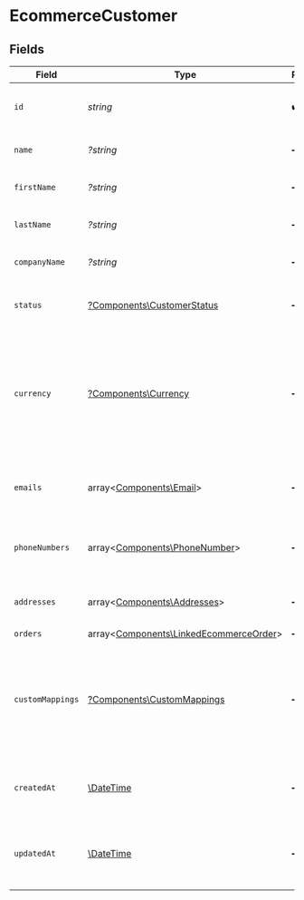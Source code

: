 # EcommerceCustomer


## Fields

| Field                                                                                                                              | Type                                                                                                                               | Required                                                                                                                           | Description                                                                                                                        | Example                                                                                                                            |
| ---------------------------------------------------------------------------------------------------------------------------------- | ---------------------------------------------------------------------------------------------------------------------------------- | ---------------------------------------------------------------------------------------------------------------------------------- | ---------------------------------------------------------------------------------------------------------------------------------- | ---------------------------------------------------------------------------------------------------------------------------------- |
| `id`                                                                                                                               | *string*                                                                                                                           | :heavy_check_mark:                                                                                                                 | A unique identifier for an object.                                                                                                 | 12345                                                                                                                              |
| `name`                                                                                                                             | *?string*                                                                                                                          | :heavy_minus_sign:                                                                                                                 | Full name of the customer                                                                                                          | John Doe                                                                                                                           |
| `firstName`                                                                                                                        | *?string*                                                                                                                          | :heavy_minus_sign:                                                                                                                 | First name of the customer                                                                                                         | John                                                                                                                               |
| `lastName`                                                                                                                         | *?string*                                                                                                                          | :heavy_minus_sign:                                                                                                                 | Last name of the customer                                                                                                          | Doe                                                                                                                                |
| `companyName`                                                                                                                      | *?string*                                                                                                                          | :heavy_minus_sign:                                                                                                                 | Company name of the customer                                                                                                       | Acme Inc.                                                                                                                          |
| `status`                                                                                                                           | [?Components\CustomerStatus](../../Models/Components/CustomerStatus.md)                                                            | :heavy_minus_sign:                                                                                                                 | The current status of the customer                                                                                                 | active                                                                                                                             |
| `currency`                                                                                                                         | [?Components\Currency](../../Models/Components/Currency.md)                                                                        | :heavy_minus_sign:                                                                                                                 | Indicates the associated currency for an amount of money. Values correspond to [ISO 4217](https://en.wikipedia.org/wiki/ISO_4217). | USD                                                                                                                                |
| `emails`                                                                                                                           | array<[Components\Email](../../Models/Components/Email.md)>                                                                        | :heavy_minus_sign:                                                                                                                 | An array of email addresses for the customer.                                                                                      |                                                                                                                                    |
| `phoneNumbers`                                                                                                                     | array<[Components\PhoneNumber](../../Models/Components/PhoneNumber.md)>                                                            | :heavy_minus_sign:                                                                                                                 | An array of phone numbers for the customer.                                                                                        |                                                                                                                                    |
| `addresses`                                                                                                                        | array<[Components\Addresses](../../Models/Components/Addresses.md)>                                                                | :heavy_minus_sign:                                                                                                                 | An array of addresses for the customer.                                                                                            |                                                                                                                                    |
| `orders`                                                                                                                           | array<[Components\LinkedEcommerceOrder](../../Models/Components/LinkedEcommerceOrder.md)>                                          | :heavy_minus_sign:                                                                                                                 | N/A                                                                                                                                |                                                                                                                                    |
| `customMappings`                                                                                                                   | [?Components\CustomMappings](../../Models/Components/CustomMappings.md)                                                            | :heavy_minus_sign:                                                                                                                 | When custom mappings are configured on the resource, the result is included here.                                                  |                                                                                                                                    |
| `createdAt`                                                                                                                        | [\DateTime](https://www.php.net/manual/en/class.datetime.php)                                                                      | :heavy_minus_sign:                                                                                                                 | The date and time when the object was created.                                                                                     | 2020-09-30T07:43:32.000Z                                                                                                           |
| `updatedAt`                                                                                                                        | [\DateTime](https://www.php.net/manual/en/class.datetime.php)                                                                      | :heavy_minus_sign:                                                                                                                 | The date and time when the object was last updated.                                                                                | 2020-09-30T07:43:32.000Z                                                                                                           |